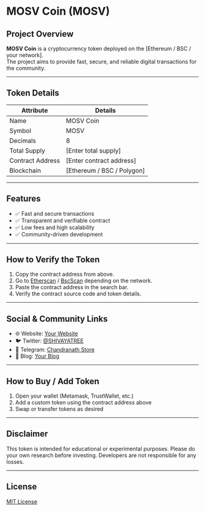 

# MOSV Coin (MOSV)

## Project Overview
**MOSV Coin** is a cryptocurrency token deployed on the [Ethereum / BSC / your network].  
The project aims to provide fast, secure, and reliable digital transactions for the community.

---

## Token Details

| Attribute        | Details                      |
|-----------------|------------------------------|
| Name             | MOSV Coin                    |
| Symbol           | MOSV                         |
| Decimals         | 8                            |
| Total Supply     | [Enter total supply]         |
| Contract Address | [Enter contract address]     |
| Blockchain       | [Ethereum / BSC / Polygon]   |

---

## Features
- ✅ Fast and secure transactions  
- ✅ Transparent and verifiable contract  
- ✅ Low fees and high scalability  
- ✅ Community-driven development  

---

## How to Verify the Token
1. Copy the contract address from above.  
2. Go to [Etherscan](https://etherscan.io/) / [BscScan](https://bscscan.com/) depending on the network.  
3. Paste the contract address in the search bar.  
4. Verify the contract source code and token details.

---

## Social & Community Links
- 🌐 Website: [Your Website](https://yourwebsite.com)  
- 🐦 Twitter: [@SHIVAYATREE](https://x.com/SHIVAYATREE)  
- 📢 Telegram: [Chandranath Store](https://t.me/ChandranathStore)  
- 📘 Blog: [Your Blog](https://medium.com/@yourblog)

---

## How to Buy / Add Token
1. Open your wallet (Metamask, TrustWallet, etc.)  
2. Add a custom token using the contract address above  
3. Swap or transfer tokens as desired  

---

## Disclaimer
This token is intended for educational or experimental purposes. Please do your own research before investing. Developers are not responsible for any losses.

---

## License
[MIT License](https://opensource.org/licenses/MIT)
